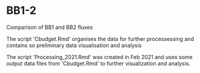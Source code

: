 # BB1-2
Comparison of BB1 and BB2 fluxes

The script 'Cbudget.Rmd' organises the data for further processessing and contains so preliminary data visualisation and analysis

The script 'Processing_2021.Rmd' was created in Feb 2021 and uses some output data files from 'Cbudget.Rmd' to further visualization and analysis. 

